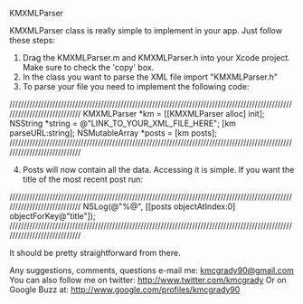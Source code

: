 KMXMLParser

KMXMLParser class is really simple to implement in your app. Just follow these steps:

1. Drag the KMXMLParser.m and KMXMLParser.h into your Xcode project. Make sure to check the 'copy' box.
2. In the class you want to parse the XML file import "KMXMLParser.h"
3. To parse your file you need to implement the following code:

////////////////////////////////////////////////////////////////////////////////////////////////////////////////////////////
KMXMLParser *km = [[KMXMLParser alloc] init];
NSString *string = @"LINK_TO_YOUR_XML_FILE_HERE";
[km parseURL:string];
NSMutableArray *posts = [km posts];
////////////////////////////////////////////////////////////////////////////////////////////////////////////////////////////

4. Posts will now contain all the data. Accessing it is simple. If you want the title of the most recent post run:

////////////////////////////////////////////////////////////////////////////////////////////////////////////////////////////
NSLog(@"%@", [[posts objectAtIndex:0] objectForKey@"title"]);
////////////////////////////////////////////////////////////////////////////////////////////////////////////////////////////

It should be pretty straightforward from there. 


Any suggestions, comments, questions e-mail me: kmcgrady90@gmail.com
You can also follow me on twitter: http://www.twitter.com/kmcgrady
Or on Google Buzz at: http://www.google.com/profiles/kmcgrady90